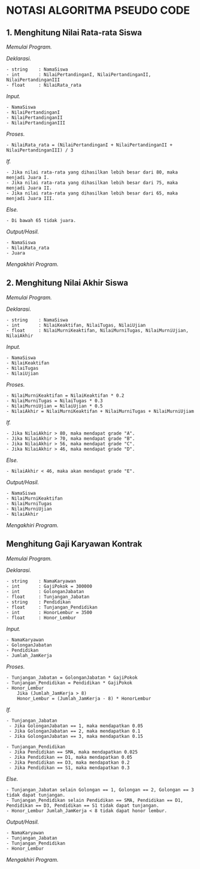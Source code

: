 # NOTASI ALGORITMA PSEUDO CODE

## **1. Menghitung Nilai Rata-rata Siswa**

*Memulai Program.*

*Deklarasi.*
```
- string    : NamaSiswa
- int       : NilaiPertandinganI, NilaiPertandinganII, NilaiPertandinganIII
- float     : NilaiRata_rata
```

*Input.*
```
- NamaSiswa
- NilaiPertandinganI
- NilaiPertandinganII
- NilaiPertandinganIII
```

*Proses.*
```
- NilaiRata_rata = (NilaiPertandinganI + NilaiPertandinganII + NilaiPertandinganIII) / 3
```

*If.*
```
- Jika nilai rata-rata yang dihasilkan lebih besar dari 80, maka menjadi Juara I.
- Jika nilai rata-rata yang dihasilkan lebih besar dari 75, maka menjadi Juara II.
- Jika nilai rata-rata yang dihasilkan lebih besar dari 65, maka menjadi Juara III.
```

*Else.*
```
- Di bawah 65 tidak juara.
```

*Output/Hasil.*
```
- NamaSiswa
- NilaiRata_rata
- Juara
```

*Mengakhiri Program.*

## **2. Menghitung Nilai Akhir Siswa**

*Memulai Program.*

*Deklarasi.*
```
- string    : NamaSiswa
- int       : NilaiKeaktifan, NilaiTugas, NilaiUjian
- float     : NilaiMurniKeaktifan, NilaiMurniTugas, NilaiMurniUjian, NilaiAkhir
```

*Input.*
```
- NamaSiswa
- NilaiKeaktifan
- NilaiTugas
- NilaiUjian
```

*Proses.*
```
- NilaiMurniKeaktifan = NilaiKeaktifan * 0.2
- NilaiMurniTugas = NilaiTugas * 0.3
- NilaiMurniUjian = NilaiUjian * 0.5
- NilaiAkhir = NilaiMurniKeaktifan + NilaiMurniTugas + NilaiMurniUjiam
```

*If.*
```
- Jika NilaiAkhir > 80, maka mendapat grade "A".
- Jika NilaiAkhir > 70, maka mendapat grade "B".
- Jika NilaiAkhir > 56, maka mendapat grade "C".
- Jika NilaiAkhir > 46, maka mendapat grade "D".
```

*Else.*
```
- NilaiAkhir < 46, maka akan mendapat grade "E".
```

*Output/Hasil.*
```
- NamaSiswa
- NilaiMurniKeaktifan
- NilaiMurniTugas
- NilaiMurniUjian
- NilaiAkhir
```

*Mengakhiri Program.*

## **Menghitung Gaji Karyawan Kontrak**

*Memulai Program.*

*Deklarasi.*
```
- string    : NamaKaryawan
- int       : GajiPokok = 300000
- int       : GolonganJabatan
- float     : Tunjangan_Jabatan
- string    : Pendidikan
- float     : Tunjangan_Pendidikan
- int       : HonorLembur = 3500
- float     : Honor_Lembur
```

*Input.*
```
- NamaKaryawan
- GolonganJabatan
- Pendidikan
- Jumlah_JamKerja

```

*Proses.*
```
- Tunjangan_Jabatan = GolonganJabatan * GajiPokok
- Tunjangan_Pendidikan = Pendidikan * GajiPokok
- Honor_Lembur
    Jika (Jumlah_JamKerja > 8)
    Honor_Lembur = (Jumlah_JamKerja - 8) * HonorLembur
```

*If.*
```
- Tunjangan_Jabatan
 - Jika GolonganJabatan == 1, maka mendapatkan 0.05
 - Jika GolonganJabatan == 2, maka mendapatkan 0.1
 - Jika GolonganJabatan == 3, maka mendapatkan 0.15

- Tunjangan_Pendidikan
 - Jika Pendidikan == SMA, maka mendapatkan 0.025
 - Jika Pendidikan == D1, maka mendapatkan 0.05
 - Jika Pendidikan == D3, maka mendapatkan 0.2
 - Jika Pendidikan == S1, maka mendapatkan 0.3
```

*Else.*
```
- Tunjangan_Jabatan selain Golongan == 1, Golongan == 2, Golongan == 3 tidak dapat tunjangan.
- Tunjangan_Pendidikan selain Pendidikan == SMA, Pendidikan == D1, Pendidikan == D3, Pendidikan == S1 tidak dapat tunjangan.
- Honor_Lembur Jumlah_JamKerja < 8 tidak dapat honor lembur.
```

*Output/Hasil.*
```
- NamaKaryawan
- Tunjangan_Jabatan
- Tunjangan_Pendidikan
- Honor_Lembur
```

*Mengakhiri Program.*